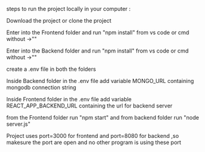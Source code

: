 steps to run the project locally in your computer :

Download the project or clone the project

Enter into the Frontend folder and run "npm install" from vs code or cmd without ->""

Enter into the Backend folder and run "npm install" from vs code or cmd without ->""

create a .env file in both the folders 

Inside Backend folder in the .env file add variable MONGO_URL  containing mongodb connection string 

Inside Frontend folder in the .env file add variable REACT_APP_BACKEND_URL  containing the url for backend server 

from the Frontend folder run "npm start" and from backend folder run "node server.js"

Project uses port=3000 for frontend and port=8080 for backend ,so makesure the port are open and no other program is using these port
